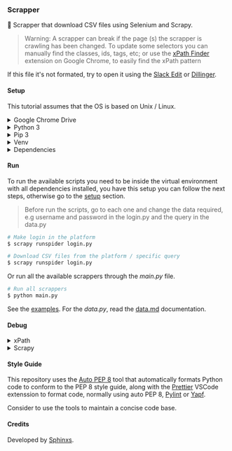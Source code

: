 ### Scrapper

🏤 Scrapper that download CSV files using Selenium and Scrapy.

> Warning: A scrapper can break if the page (s) the scrapper is crawling has been changed. To update some selectors you can manually find the classes, ids, tags, etc; or use the [xPath Finder](https://chrome.google.com/webstore/detail/xpath-finder/ihnknokegkbpmofmafnkoadfjkhlogph) extension on Google Chrome, to easily find the xPath pattern

If this file it's not formated, try to open it using the [Slack Edit](https://stackedit.io/) or [Dillinger](https://dillinger.io/).

#### Setup

This tutorial assumes that the OS is based on Unix / Linux.

<details>
<summary>Google Chrome Drive</summary>
  
The Google Chrome drive is already present in this repository, but if you want to update the driver, follow this tutorial.

> The driver needs to match the browser version installed. If you want to run a specific version of Google Chrome, see [this](https://superuser.com/questions/936432/how-do-i-install-a-previous-version-of-chrome) thread

Open the [Chrome Driver](https://sites.google.com/a/chromium.org/chromedriver/downloads) and select the driver version you want to install, choose the OS and save the file in this repository.

```sh
# Unzip (apt install unzip) the driver
$ unzip driver-name

# Rename the driver
$ unzip driver-name chromedriver

# Grant the permissions to the driver
$ chmod a+x  chromedriver
```

Let the driver in the base of this repository.
</details>

<details>
<summary>Python 3</summary>
  
Install the Python 3 interpreter:

```sh
# Add the Python PPA
$ sudo add-apt-repository ppa:deadsnakes/ppa

# Update the OS packages
$ sudo apt update

# Install the Python 3.6
$ sudo apt install python3.6
```
</details>

<details>
<summary>Pip 3</summary>
  
Install the Pip 3 package manager:

```sh
# Install the Pip 3
$ sudo apt -y install python3-pip

# Update the Pip 3
$ pip3 install --upgrade pip
```
</details>

<details>
<summary>Venv</summary>
  
Create a virtual environment to run the code:

```sh
# Create a virtual environment called venv based on Python 3.6 
$ python3.6 -m venv venv
```

Activate the virtual environment:

```sh
$ source venv/bin/activate
```

Deactivate the virtual environment:

```sh
$ deactivate
```

Remove the virtual environment:

```sh
$ rm -rf venv
```
</details>

<details>
<summary>Dependencies</summary>
  
Install dependencies of this project, inside the virtual environment:

```sh
$ pip install -r requirements.txt
```

For more details of [Selenium](https://www.seleniumhq.org/docs/) and [Scrapy](https://docs.scrapy.org/en/latest/), check its documentations.
</details>

#### Run

To run the available scripts you need to be inside the virtual environment with all dependencies installed, you have this setup you can follow the next steps, otherwise go to the [setup](#setup) section.

> Before run the scripts, go to each one and change the data required, e.g username and password in the login.py and the query in the data.py

```sh
# Make login in the platform
$ scrapy runspider login.py

# Download CSV files from the platform / specific query
$ scrapy runspider login.py
```

Or run all the available scrappers through the *main.py* file.

```sh
# Run all scrappers
$ python main.py
```

See the [examples](./examples). For the *data.py*, read the [data.md](./data.md) documentation.

#### Debug

<details>
<summary>xPath</summary>
  
To check if a xPath pattern was found in a specific page, use the [XPath Helper](https://chrome.google.com/webstore/detail/xpath-helper/hgimnogjllphhhkhlmebbmlgjoejdpjl)
</details>

<details>
<summary>Scrapy</summary>

There are a few ways to debug the Scrapy code:

- Shell

```sh
# Start a web page in the Scrapy interactive Shell
$ scrapy shell 'url'
```

This will return a `response` object, which you can do everything like if it was your real application.

```sh
# See the response body
>>> view(response)
```

This will open the `response` body in the browser.

- Log

```python
# Print messages inside a Scrapy class
self.log('message')
```

- IPDB

```python
import ipdb; ipdb.set_traec()
```

This will stop the execution and start a shell with all the variables and functions inside the Python import table.

- VSCode

You can also debug via VSCode debug, this is a great tool and offers a lot of functionalities.
</details>

#### Style Guide

This repository uses the [Auto PEP 8](https://github.com/hhatto/autopep8) tool that automatically formats Python code to conform to the PEP 8 style guide, along with the [Prettier](https://github.com/prettier/prettier-vscode) VSCode extenssion to format code, normally using auto PEP 8, [Pylint](https://www.pylint.org/) or [Yapf](https://github.com/google/yapf).

Consider to use the tools to maintain a concise code base.

#### Credits

Developed by [Sphinxs](https://github.com/Sphinxs).